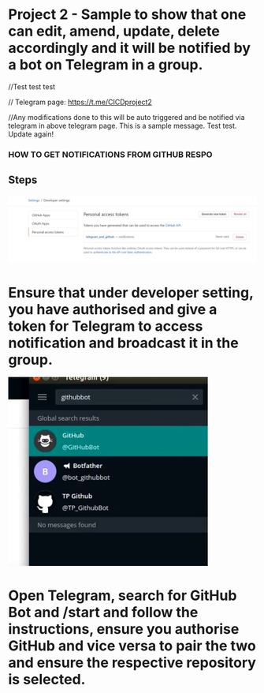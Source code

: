 # Project 2 - Sample to show that one can edit, amend, update, delete accordingly and it will be notified by a bot on Telegram in a group.

//Test test test

// Telegram page: https://t.me/CICDproject2

//Any modifications done to this will be auto triggered and be notified via telegram in above telegram page. This is a sample message. Test test. Update again!

### HOW TO GET NOTIFICATIONS FROM GITHUB RESPO 

## Steps
![](devsettingtoken.jpg)
# Ensure that under developer setting, you have authorised and give a token for Telegram to access notification and broadcast it in the group.

![](githubbottelegram.png)
# Open Telegram, search for GitHub Bot and /start and follow the instructions, ensure you authorise GitHub and vice versa to pair the two and ensure the respective repository is selected.

